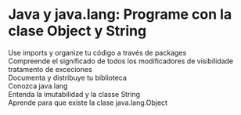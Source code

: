 # Java y java.lang: Programe con la clase Object y String

Use imports y organize tu código a través de packages<br />
Compreende el significado de todos los modificadores de visibilidade tratamento de exceciones<br />
Documenta y distribuye tu biblioteca<br />
Conozca java.lang<br />
Entenda la imutabilidad y la classe String<br />
Aprende para que existe la clase java.lang.Object<br />